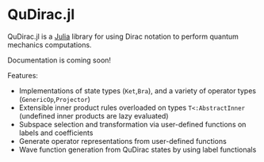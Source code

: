 # QuDirac.jl

QuDirac.jl is a [Julia](http://julialang.org/) library for using Dirac notation to perform 
quantum mechanics computations. 

Documentation is coming soon!

Features:

- Implementations of state types (`Ket`,`Bra`), and a variety of operator types (`GenericOp`,`Projector`)
- Extensible inner product rules overloaded on types `T<:AbstractInner` (undefined inner products are lazy evaluated)
- Subspace selection and transformation via user-defined functions on labels and coefficients
- Generate operator representations from user-defined functions
- Wave function generation from QuDirac states by using label functionals